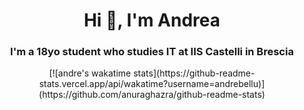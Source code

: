 <h1 align="center">Hi 👋, I'm Andrea</h1>
<h3 align="center">I'm a 18yo student who studies IT at IIS Castelli in Brescia</h3>

<div align="center">
  [![andre's wakatime stats](https://github-readme-stats.vercel.app/api/wakatime?username=andrebellu)](https://github.com/anuraghazra/github-readme-stats)
</div>
